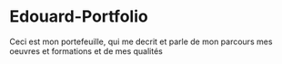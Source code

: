 # Edouard-Portfolio
Ceci est mon portefeuille, qui me decrit et parle de mon parcours mes oeuvres et formations et de mes qualités
